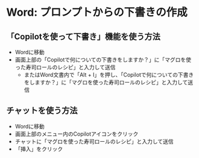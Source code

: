 # Word: プロンプトからの下書きの作成

## 「Copilotを使って下書き」機能を使う方法

- Wordに移動
- 画面上部の「Copilotで何についての下書きをしますか？」に「マグロを使った寿司ロールのレシピ」と入力して送信
  - またはWord文書内で「Alt + I」を押し、「Copilotで何についての下書きをしますか？」に「マグロを使った寿司ロールのレシピ」と入力して送信


## チャットを使う方法

- Wordに移動
- 画面上部のメニュー内のCopilotアイコンをクリック
- チャットに「マグロを使った寿司ロールのレシピ」と入力して送信
- 「挿入」をクリック

